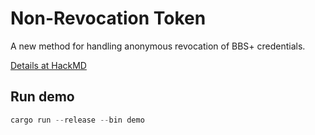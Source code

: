 # Non-Revocation Token

A new method for handling anonymous revocation of BBS+ credentials.

[Details at HackMD](https://hackmd.io/kj223D1ZQN29WiusmnPFMA)

## Run demo

```rust
cargo run --release --bin demo
```
